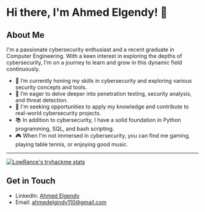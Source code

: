 # Hi there, I'm Ahmed Elgendy! 👋

## About Me

I'm a passionate cybersecurity enthusiast and a recent graduate in Computer Engineering. With a keen interest in exploring the depths of cybersecurity, I'm on a journey to learn and grow in this dynamic field continuously. 

- 🔭 I’m currently honing my skills in cybersecurity and exploring various security concepts and tools.
- 🌱 I’m eager to delve deeper into penetration testing, security analysis, and threat detection.
- 💼 I'm seeking opportunities to apply my knowledge and contribute to real-world cybersecurity projects.
- 📚 In addition to cybersecurity, I have a solid foundation in Python programming, SQL, and bash scripting.
- 🎮 When I'm not immersed in cybersecurity, you can find me gaming, playing table tennis, or enjoying good music.

---

[![LowRance's tryhackme stats](https://tryhackme.com/api/v2/badges/public-profile?userPublicId=2201366)](https://tryhackme.com/p/LowRance)

## Get in Touch

- LinkedIn: [Ahmed Elgendy](https://www.linkedin.com/in/aelgendy1)
- Email: ahmedelgindy110@gmail.com
